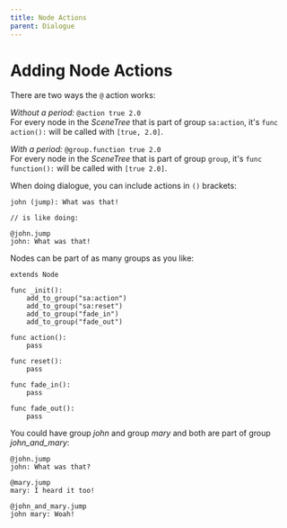 ```yaml
---
title: Node Actions
parent: Dialogue
---
```


# Adding Node Actions
There are two ways the `@` action works:

*Without a period:* `@action true 2.0`  
For every node in the *SceneTree* that is part of group `sa:action`, it's `func action():` will be called with `[true, 2.0]`.

*With a period:* `@group.function true 2.0`  
For every node in the *SceneTree* that is part of group `group`, it's `func function():` will be called with `[true 2.0]`.

When doing dialogue, you can include actions in `()` brackets:

```
john (jump): What was that!

// is like doing:

@john.jump
john: What was that!
```

Nodes can be part of as many groups as you like:

```
extends Node

func _init():
    add_to_group("sa:action")
    add_to_group("sa:reset")
    add_to_group("fade_in")
    add_to_group("fade_out")

func action():
    pass

func reset():
    pass

func fade_in():
    pass

func fade_out():
    pass
```

You could have group *john* and group *mary* and both are part of group *john_and_mary*:

```
@john.jump
john: What was that?

@mary.jump
mary: I heard it too!

@john_and_mary.jump
john mary: Woah!
```
